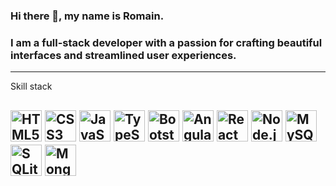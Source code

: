 ### Hi there 👋, my name is Romain.
### I am a full-stack developer with a passion for crafting beautiful interfaces and streamlined user experiences. 

--- 
Skill stack

<img src="https://worldvectorlogo.com/logo/html5" alt="HTML5 logo" width="50" height="50"/> <img src="https://worldvectorlogo.com/logo/css3.svg" alt="CSS3 logo" width="50" height="50"/> <img src="https://worldvectorlogo.com/logo/logo-javascript.svg" alt="JavaScript logo" width="50" height="50"/> <img src="https://worldvectorlogo.com/logo/typescript.svg" alt="TypeScript logo" width="50" height="50"/> <img src="https://worldvectorlogo.com/logo/bootstrap-4.svg" alt="Bootstrap logo" width="50" height="50"/> <img src="https://worldvectorlogo.com/logo/angular-icon-1.svg" alt="Angular logo" width="50" height="50"/> <img src="https://worldvectorlogo.com/logo/react-2.svg" alt="React logo" width="50" height="50"/> <img src="https://worldvectorlogo.com/logo/nodejs-1.svg" alt="Node.js logo" width="50" height="50"/> <img src="https://worldvectorlogo.com/logo/mysql-6.svg" alt="MySQL logo" width="50" height="50"/> <img src="https://worldvectorlogo.com/logo/sqlite.svg" alt="SQLite logo" width="50" height="50"/> <img src="https://worldvectorlogo.com/logo/mongodb.svg" alt="MongoDB logo" width="50" height="50"/> 
---


<!--
**romdelav/romdelav** is a ✨ _special_ ✨ repository because its `README.md` (this file) appears on your GitHub profile.

Here are some ideas to get you started:

- 🔭 I’m currently working on ...
- 🌱 I’m currently learning ...
- 👯 I’m looking to collaborate on ...
- 🤔 I’m looking for help with ...
- 💬 Ask me about ...
- 📫 How to reach me: ...
- 😄 Pronouns: ...
- ⚡ Fun fact: ...
-->
